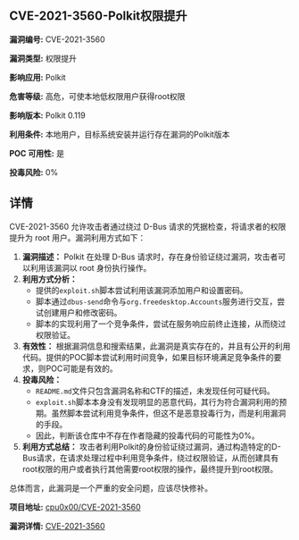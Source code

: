 ## CVE-2021-3560-Polkit权限提升

**漏洞编号:** CVE-2021-3560

**漏洞类型:** 权限提升

**影响应用:** Polkit

**危害等级:** 高危，可使本地低权限用户获得root权限

**影响版本:** Polkit 0.119

**利用条件:** 本地用户，目标系统安装并运行存在漏洞的Polkit版本

**POC 可用性:** 是

**投毒风险:** 0%

## 详情

CVE-2021-3560 允许攻击者通过绕过 D-Bus 请求的凭据检查，将请求者的权限提升为 root 用户。漏洞利用方式如下：

1.  **漏洞描述：** Polkit 在处理 D-Bus 请求时，存在身份验证绕过漏洞，攻击者可以利用该漏洞以 root 身份执行操作。
2.  **利用方式分析：**
    *   提供的`exploit.sh`脚本尝试利用该漏洞添加用户和设置密码。
    *   脚本通过`dbus-send`命令与`org.freedesktop.Accounts`服务进行交互，尝试创建用户和修改密码。
    *   脚本的实现利用了一个竞争条件，尝试在服务响应前终止连接，从而绕过权限验证。
3.  **有效性：** 根据漏洞信息和搜索结果，此漏洞是真实存在的，并且有公开的利用代码。提供的POC脚本尝试利用时间竞争，如果目标环境满足竞争条件的要求，则POC可能是有效的。
4.  **投毒风险：**
    *   `README.md`文件只包含漏洞名称和CTF的描述，未发现任何可疑代码。
    *   `exploit.sh`脚本本身没有发现明显的恶意代码，其行为符合漏洞利用的预期。虽然脚本尝试利用竞争条件，但这不是恶意投毒行为，而是利用漏洞的手段。
    *   因此，判断该仓库中不存在作者隐藏的投毒代码的可能性为0%。
5.  **利用方式总结：** 攻击者利用Polkit的身份验证绕过漏洞，通过构造特定的D-Bus请求，在请求处理过程中利用竞争条件，绕过权限验证，从而创建具有root权限的用户或者执行其他需要root权限的操作，最终提升到root权限。

总体而言，此漏洞是一个严重的安全问题，应该尽快修补。

**项目地址:** [cpu0x00/CVE-2021-3560](https://github.com/cpu0x00/CVE-2021-3560)

**漏洞详情:** [CVE-2021-3560](https://nvd.nist.gov/vuln/detail/CVE-2021-3560)